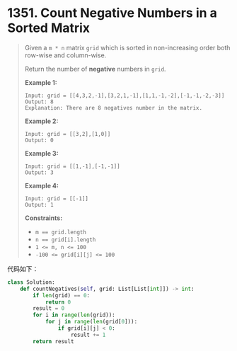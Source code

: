 # 1351. Count Negative Numbers in a Sorted Matrix

> Given a `m * n` matrix `grid` which is sorted in non-increasing order both row-wise and column-wise. 
>
> Return the number of **negative** numbers in `grid`.
>
>  
>
> **Example 1:**
>
> ```
> Input: grid = [[4,3,2,-1],[3,2,1,-1],[1,1,-1,-2],[-1,-1,-2,-3]]
> Output: 8
> Explanation: There are 8 negatives number in the matrix.
> ```
>
> **Example 2:**
>
> ```
> Input: grid = [[3,2],[1,0]]
> Output: 0
> ```
>
> **Example 3:**
>
> ```
> Input: grid = [[1,-1],[-1,-1]]
> Output: 3
> ```
>
> **Example 4:**
>
> ```
> Input: grid = [[-1]]
> Output: 1
> ```
>
>  
>
> **Constraints:**
>
> - `m == grid.length`
> - `n == grid[i].length`
> - `1 <= m, n <= 100`
> - `-100 <= grid[i][j] <= 100`

代码如下：

```python
class Solution:
    def countNegatives(self, grid: List[List[int]]) -> int:
        if len(grid) == 0:
            return 0
        result = 0
        for i in range(len(grid)):
            for j in range(len(grid[0])):
                if grid[i][j] < 0:
                    result += 1
        return result
```

